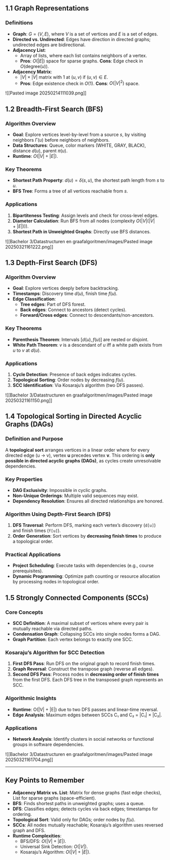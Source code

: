 ## 1.1 Graph Representations

### Definitions

- **Graph**: $G = (V, E)$, where $V$ is a set of vertices and $E$ is a set of edges.
- **Directed vs. Undirected**: Edges have direction in directed graphs; undirected edges are bidirectional.
- **Adjacency List**:
  - Array of lists, where each list contains neighbors of a vertex.
  - **Pros**: $O(|E|)$ space for sparse graphs. **Cons**: Edge check in $O(\text{degree}(u))$.
- **Adjacency Matrix**:
  - $|V| \times |V|$ matrix with 1 at $(u, v)$ if $(u, v) \in E$.
  - **Pros**: Edge existence check in $O(1)$. **Cons**: $O(|V|^2)$ space.

![[Pasted image 20250214111039.png]]

## 1.2 Breadth-First Search (BFS)

### Algorithm Overview

- **Goal**: Explore vertices level-by-level from a source $s$, by visiting neighbors $\Gamma(u)$ before neighbors of neighbors.
- **Data Structures**: Queue, color markers (WHITE, GRAY, BLACK), distance $d(u)$, parent $\pi(u)$.
- **Runtime**: $O(|V| + |E|)$.

### Key Theorems

- **Shortest Path Property**: $d(u) = \delta(s, u)$, the shortest path length from $s$ to $u$.
- **BFS Tree**: Forms a tree of all vertices reachable from $s$.

### Applications

1. **Bipartiteness Testing**: Assign levels and check for cross-level edges.
2. **Diameter Calculation**: Run BFS from all nodes (complexity $O(|V|(|V| + |E|))$).
3. **Shortest Path in Unweighted Graphs**: Directly use BFS distances.

![[Bachelor 3/Datastructuren en graafalgoritmen/images/Pasted image 20250321161222.png]]

## 1.3 Depth-First Search (DFS)

### Algorithm Overview

- **Goal**: Explore vertices deeply before backtracking.
- **Timestamps**: Discovery time $d(u)$, finish time $f(u)$.
- **Edge Classification**:
  - **Tree edges**: Part of DFS forest.
  - **Back edges**: Connect to ancestors (detect cycles).
  - **Forward/Cross edges**: Connect to descendants/non-ancestors.

### Key Theorems

- **Parenthesis Theorem**: Intervals $[d(u), f(u)]$ are nested or disjoint.
- **White Path Theorem**: $v$ is a descendant of $u$ iff a white path exists from $u$ to $v$ at $d(u)$.

### Applications

1. **Cycle Detection**: Presence of back edges indicates cycles.
2. **Topological Sorting**: Order nodes by decreasing $f(u)$.
3. **SCC Identification**: Via Kosaraju’s algorithm (two DFS passes).

![[Bachelor 3/Datastructuren en graafalgoritmen/images/Pasted image 20250321161150.png]]

## 1.4 Topological Sorting in Directed Acyclic Graphs (DAGs)

### Definition and Purpose

A **topological sort** arranges vertices in a linear order where for every directed edge (u → v), vertex **u** precedes vertex **v**. This ordering is **only possible in directed acyclic graphs (DAGs)**, as cycles create unresolvable dependencies.

### Key Properties

- **DAG Exclusivity**: Impossible in cyclic graphs.
- **Non-Unique Orderings**: Multiple valid sequences may exist.
- **Dependency Resolution**: Ensures all directed relationships are honored.

### Algorithm Using Depth-First Search (DFS)

1. **DFS Traversal**: Perform DFS, marking each vertex’s discovery (`d[u]`) and finish times (`f[u]`).
2. **Order Generation**: Sort vertices by **decreasing finish times** to produce a topological order.

### Practical Applications

- **Project Scheduling**: Execute tasks with dependencies (e.g., course prerequisites).
- **Dynamic Programming**: Optimize path counting or resource allocation by processing nodes in topological order.

## 1.5 Strongly Connected Components (SCCs)

### Core Concepts

- **SCC Definition**: A maximal subset of vertices where every pair is mutually reachable via directed paths.
- **Condensation Graph**: Collapsing SCCs into single nodes forms a DAG.
- **Graph Partition**: Each vertex belongs to exactly one SCC.

### Kosaraju’s Algorithm for SCC Detection

1. **First DFS Pass**: Run DFS on the original graph to record finish times.
2. **Graph Reversal**: Construct the transpose graph (reverse all edges).
3. **Second DFS Pass**: Process nodes in **decreasing order of finish times** from the first DFS. Each DFS tree in the transposed graph represents an SCC.

### Algorithmic Insights

- **Runtime**: O(|V| + |E|) due to two DFS passes and linear-time reversal.
- **Edge Analysis**: Maximum edges between SCCs C₁ and C₂ = |C₁| × |C₂|.

### Applications

- **Network Analysis**: Identify clusters in social networks or functional groups in software dependencies.

![[Bachelor 3/Datastructuren en graafalgoritmen/images/Pasted image 20250321161704.png]]

---

## Key Points to Remember

- **Adjacency Matrix vs. List**: Matrix for dense graphs (fast edge checks), List for sparse graphs (space-efficient).
- **BFS**: Finds shortest paths in unweighted graphs; uses a queue.
- **DFS**: Classifies edges; detects cycles via back edges; timestamps for ordering.
- **Topological Sort**: Valid only for DAGs; order nodes by $f(u)$.
- **SCCs**: All nodes mutually reachable; Kosaraju’s algorithm uses reversed graph and DFS.
- **Runtime Complexities**:
  - BFS/DFS: $O(|V| + |E|)$.
  - Universal Sink Detection: $O(|V|)$.
  - Kosaraju’s Algorithm: $O(|V| + |E|)$.

